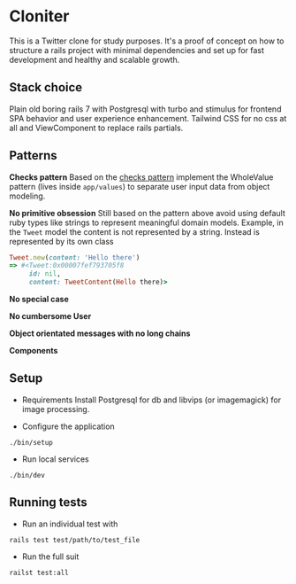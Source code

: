 # Cloniter

This is a Twitter clone for study purposes. It's a proof of concept on how
to structure a rails project with minimal dependencies and set up for fast development
and healthy and scalable growth.

## Stack choice
Plain old boring rails 7 with Postgresql with turbo and stimulus for
frontend SPA behavior and user experience enhancement. Tailwind CSS for
no css at all and ViewComponent to replace rails partials.

## Patterns

**Checks pattern**
Based on the [checks pattern](http://c2.com/ppr/checks.html) implement the WholeValue
pattern (lives inside `app/values`) to separate user input data from object modeling.

**No primitive obsession**
Still based on the pattern above avoid using default ruby types like strings to
represent meaningful domain models. Example, in the `Tweet` model the content
is not represented by a string. Instead is represented by its own class
```ruby
Tweet.new(content: 'Hello there')
=> #<Tweet:0x00007fef793705f8
     id: nil,
     content: TweetContent(Hello there)>
```

**No special case**

**No cumbersome User**

**Object orientated messages with no long chains**

**Components**

## Setup
- Requirements
Install Postgresql for db and libvips (or imagemagick) for image processing.

- Configure the application
```
./bin/setup
```

- Run local services
```
./bin/dev
```

## Running tests

- Run an individual test with
```
rails test test/path/to/test_file
```

- Run the full suit
```
railst test:all
```
